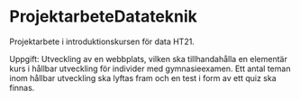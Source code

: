 # ProjektarbeteDatateknik
 Projektarbete i introduktionskursen för data HT21.
 
Uppgift: Utveckling av en webbplats, vilken ska tillhandahålla en elementär kurs i hållbar utveckling för individer med gymnasieexamen. Ett antal teman inom hållbar utveckling ska lyftas fram och en test i form av ett quiz ska finnas. 
